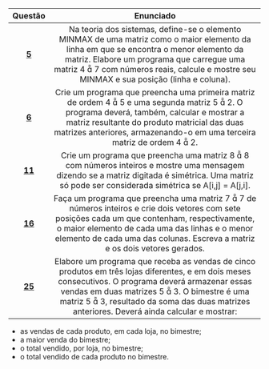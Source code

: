 Questão | Enunciado
:------:| :----------:
[**5**](https://github.com/isadorabraide/DisciplinaPOO2023.2/blob/main/Lista03/Cap07/Q05R/src/br/edu/principal/Principal.java) | Na teoria dos sistemas, define-se o elemento MINMAX de uma matriz como o maior elemento da linha em que se encontra o menor elemento da matriz. Elabore um programa que carregue uma matriz 4  7 com números reais, calcule e mostre seu MINMAX e sua posição (linha e coluna).
[**6**](https://github.com/isadorabraide/DisciplinaPOO2023.2/blob/main/Lista03/Cap07/Q06R/src/br/edu/principal/Principal.java) | Crie um programa que preencha uma primeira matriz de ordem 4  5 e uma segunda matriz 5  2. O programa deverá, também, calcular e mostrar a matriz resultante do produto matricial das duas matrizes anteriores, armazenando-o em uma terceira matriz de ordem 4  2.
[**11**](https://github.com/isadorabraide/DisciplinaPOO2023.2/blob/main/Lista03/Cap07/Q11R/src/br/edu/principal/Principal.java) | Crie um programa que preencha uma matriz 8  8 com números inteiros e mostre uma mensagem dizendo se a matriz digitada é simétrica. Uma matriz só pode ser considerada simétrica se A[i,j] = A[j,i].
[**16**](https://github.com/isadorabraide/DisciplinaPOO2023.2/blob/main/Lista03/Cap07/Q16R/src/br/edu/principal/Principal.java) | Faça um programa que preencha uma matriz 7  7 de números inteiros e crie dois vetores com sete posições cada um que contenham, respectivamente, o maior elemento de cada uma das linhas e o menor elemento de cada uma das colunas. Escreva a matriz e os dois vetores gerados.
[**25**](https://github.com/isadorabraide/DisciplinaPOO2023.2/blob/main/Lista03/Cap07/Q25R/src/br/edu/principal/Principal.java) | Elabore um programa que receba as vendas de cinco produtos em três lojas diferentes, e em dois meses consecutivos. O programa deverá armazenar essas vendas em duas matrizes 5  3. O bimestre é uma matriz 5  3, resultado da soma das duas matrizes anteriores. Deverá ainda calcular e mostrar:
- as vendas de cada produto, em cada loja, no bimestre;
- a maior venda do bimestre;
- o total vendido, por loja, no bimestre;
- o total vendido de cada produto no bimestre.
